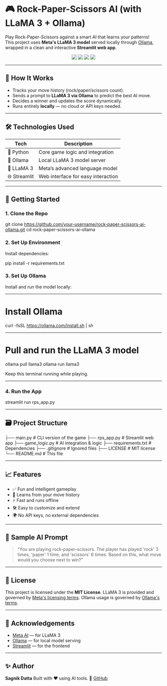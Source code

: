 # 🎮 Rock-Paper-Scissors AI (with LLaMA 3 + Ollama)

Play Rock-Paper-Scissors against a smart AI that learns your patterns!  
This project uses **Meta's LLaMA 3 model** served locally through [Ollama](https://ollama.com), wrapped in a clean and interactive **Streamlit web app**.

<p align="center">
  <img src="https://img.shields.io/badge/Language-Python-blue?style=flat-square" />
  <img src="https://img.shields.io/badge/Framework-Streamlit-red?style=flat-square&logo=streamlit" />
  <img src="https://img.shields.io/badge/Model-LLaMA%203-blueviolet?style=flat-square" />
  <img src="https://img.shields.io/github/license/your-username/rock-paper-scissors-ai-ollama?style=flat-square" />
</p>

---

## 🧠 How It Works

- Tracks your move history (rock/paper/scissors count).
- Sends a prompt to **LLaMA 3 via Ollama** to predict the best AI move.
- Decides a winner and updates the score dynamically.
- Runs entirely **locally** — no cloud or API keys needed.

---

## 🛠️ Technologies Used

| Tech        | Description                                 |
|-------------|---------------------------------------------|
| 🐍 Python   | Core game logic and integration             |
| 🦙 Ollama   | Local LLaMA 3 model server                  |
| 🧠 LLaMA 3  | Meta’s advanced language model              |
| 🌐 Streamlit | Web interface for easy interaction         |

---

## 🚀 Getting Started

### 1. Clone the Repo

git clone https://github.com/your-username/rock-paper-scissors-ai-ollama.git
cd rock-paper-scissors-ai-ollama

### 2. Set Up Environment

Install dependencies:

pip install -r requirements.txt

### 3. Set Up Ollama

Install and run the model locally:

---

# Install Ollama
curl -fsSL https://ollama.com/install.sh | sh

---

# Pull and run the LLaMA 3 model
ollama pull llama3
ollama run llama3

Keep this terminal running while playing.

---

### 4. Run the App

streamlit run rps_app.py

---

## 🗃️ Project Structure

├── main.py           # CLI version of the game
├── rps_app.py        # Streamlit web app
├── game_logic.py     # AI integration & logic
├── requirements.txt  # Dependencies
├── .gitignore        # Ignored files
├── LICENSE           # MIT license
└── README.md         # This file

---

## 📈 Features

* ✅ Fun and intelligent gameplay
* 🧠 Learns from your move history
* ⚡ Fast and runs offline
* 🛠️ Easy to customize and extend
* 🌍 No API keys, no external dependencies

---

## 🧪 Sample AI Prompt

> “You are playing rock-paper-scissors.
> The player has played 'rock' 3 times, 'paper' 1 time, and 'scissors' 6 times.
> Based on this, what move would you choose next to win?”

---

## 📄 License

This project is licensed under the **MIT License**.
LLaMA 3 is provided and governed by [Meta's licensing terms](https://ai.meta.com/llama/license/).
Ollama usage is governed by [Ollama's terms](https://ollama.com).

---

## 🙌 Acknowledgements

* [Meta AI](https://ai.meta.com/llama) — for LLaMA 3
* [Ollama](https://ollama.com) — for local model serving
* [Streamlit](https://streamlit.io) — for the frontend

---

## ✨ Author

**Sagnik Datta**
Built with ❤️ using AI tools.
🔗 [GitHub](https://github.com/sagnikdatta2k6)
